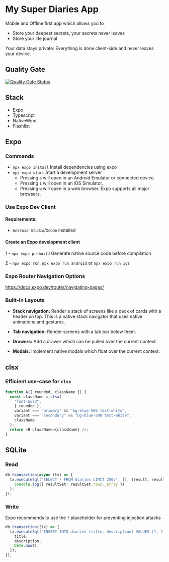 # My Super Diaries App

Mobile and Offline first app which allows you to

- Store your deepest secrets, your secrets never leaves
- Store your life journal

Your data stays private: Everything is done client-side and never leaves your device.

## Quality Gate

[![Quality Gate Status](https://sonarcloud.io/api/project_badges/measure?project=ipr0310_my-super-diaries&metric=alert_status)](https://sonarcloud.io/summary/new_code?id=ipr0310_my-super-diaries)

## Stack

- Expo
- Typescript
- NativeWind
- Flashlist

## Expo

### Commands

- `npx expo install` Install dependencies using expo
- `npx expo start` Start a development server
  - Pressing `a` will open in an Android Emulator or connected device.
  - Pressing `i` will open in an iOS Simulator.
  - Pressing `w` will open in a web browser. Expo supports all major browsers.

### Use Expo Dev Client

#### Requirements:

- `Android Studio`/`Xcode` installed

#### Create an Expo development client

1 - `npx expo prebuild` Generate native source code before compilation

2 - `npx expo run`, `npx expo run android` or `npx expo run ios`

### Expo Router Navigation Options

https://docs.expo.dev/router/navigating-pages/

### Built-in Layouts

- **Stack navigation:** Render a stack of screens like a deck of cards with a header on top. This is a native stack navigator that uses native animations and gestures.

- **Tab navigation:** Render screens with a tab bar below them.

- **Drawers:** Add a drawer which can be pulled over the current context.

- **Modals:** Implement native modals which float over the current context.

## clsx

### Efficient use-case for `clsx`

```typescript
function A({ rounded, className }) {
  const className = clsx(
    "font-bold",
    { rounded },
    variant === "primary" && "bg-blue-500 text-white",
    variant === "secondary" && "bg-blue-500 text-white",
    className
  );
  return <B className={className} />;
}
```

## SQLite

### Read

```typescript
db.transaction(async (tx) => {
  tx.executeSql("SELECT * FROM diaries LIMIT 250;", [], (result, resultSet) =>
    console.log({ resultSet: resultSet.rows._array })
  );
});
```

### Write

Expo recommends to use the `?` placeholder for preventing injection attacks

```typescript
db.transaction((tx) => {
  tx.executeSql("INSERT INTO diaries (title, description) VALUES (?, ?);", [
    title,
    description,
    Date.now(),
  ]);
});
```
